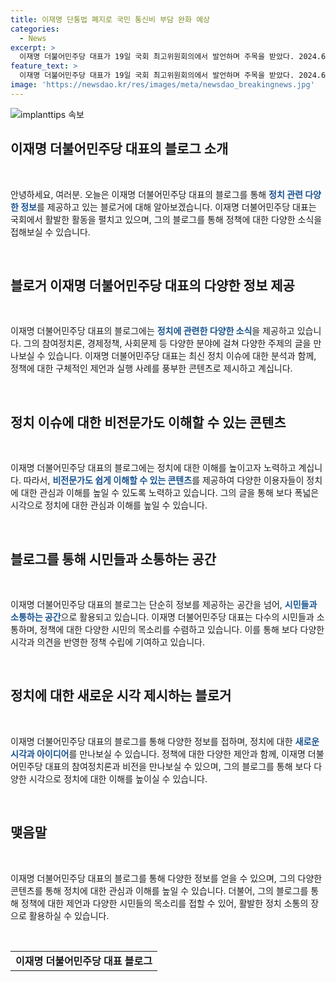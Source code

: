 ```yaml
---
title: 이재명 단통법 폐지로 국민 통신비 부담 완화 예상
categories:
  - News
excerpt: >
  이재명 더불어민주당 대표가 19일 국회 최고위원회의에서 발언하며 주목을 받았다. 2024.6.19/뉴스1
feature_text: >
  이재명 더불어민주당 대표가 19일 국회 최고위원회의에서 발언하며 주목을 받았다. 2024.6.19/뉴스1
image: 'https://newsdao.kr/res/images/meta/newsdao_breakingnews.jpg'
---
```


<p><img src="https://newsdao.kr/res/images/meta/newsdao_breakingnews.jpg" alt="implanttips 속보" /></p>

<h2 data-ke-size="size26">이재명 더불어민주당 대표의 블로그 소개</h2>

<p data-ke-size="size16">&nbsp;</p>

<p>안녕하세요, 여러분. 오늘은 이재명 더불어민주당 대표의 블로그를 통해 <b><span style="color: #1a5490;">정치 관련 다양한 정보</span></b>를 제공하고 있는 블로거에 대해 알아보겠습니다. 이재명 더불어민주당 대표는 국회에서 활발한 활동을 펼치고 있으며, 그의 블로그를 통해 정책에 대한 다양한 소식을 접해보실 수 있습니다.</p>

<p data-ke-size="size16">&nbsp;</p>

<h2 data-ke-size="size26">블로거 이재명 더불어민주당 대표의 다양한 정보 제공</h2>

<p data-ke-size="size16">&nbsp;</p>

<p>이재명 더불어민주당 대표의 블로그에는 <b><span style="color: #1a5490;">정치에 관련한 다양한 소식</span></b>을 제공하고 있습니다. 그의 참여정치론, 경제정책, 사회문제 등 다양한 분야에 걸쳐 다양한 주제의 글을 만나보실 수 있습니다. 이재명 더불어민주당 대표는 최신 정치 이슈에 대한 분석과 함께, 정책에 대한 구체적인 제언과 실행 사례를 풍부한 콘텐츠로 제시하고 계십니다.</p>

<p data-ke-size="size16">&nbsp;</p>

<h2 data-ke-size="size26">정치 이슈에 대한 비전문가도 이해할 수 있는 콘텐츠</h2>

<p data-ke-size="size16">&nbsp;</p>

<p>이재명 더불어민주당 대표의 블로그에는 정치에 대한 이해를 높이고자 노력하고 계십니다. 따라서, <b><span style="color: #1a5490;">비전문가도 쉽게 이해할 수 있는 콘텐츠</span></b>를 제공하여 다양한 이용자들이 정치에 대한 관심과 이해를 높일 수 있도록 노력하고 있습니다. 그의 글을 통해 보다 폭넓은 시각으로 정치에 대한 관심과 이해를 높일 수 있습니다.</p>

<p data-ke-size="size16">&nbsp;</p>

<h2 data-ke-size="size26">블로그를 통해 시민들과 소통하는 공간</h2>

<p data-ke-size="size16">&nbsp;</p>

<p>이재명 더불어민주당 대표의 블로그는 단순히 정보를 제공하는 공간을 넘어, <b><span style="color: #1a5490;">시민들과 소통하는 공간</span></b>으로 활용되고 있습니다. 이재명 더불어민주당 대표는 다수의 시민들과 소통하며, 정책에 대한 다양한 시민의 목소리를 수렴하고 있습니다. 이를 통해 보다 다양한 시각과 의견을 반영한 정책 수립에 기여하고 있습니다.</p>

<p data-ke-size="size16">&nbsp;</p>

<h2 data-ke-size="size26">정치에 대한 새로운 시각 제시하는 블로거</h2>

<p data-ke-size="size16">&nbsp;</p>

<p>이재명 더불어민주당 대표의 블로그를 통해 다양한 정보를 접하며, 정치에 대한 <b><span style="color: #1a5490;">새로운 시각과 아이디어</span></b>를 만나보실 수 있습니다. 정책에 대한 다양한 제안과 함께, 이재명 더불어민주당 대표의 참여정치론과 비전을 만나보실 수 있으며, 그의 블로그를 통해 보다 다양한 시각으로 정치에 대한 이해를 높이실 수 있습니다.</p>

<p data-ke-size="size16">&nbsp;</p>

<h2 data-ke-size="size26">맺음말</h2>

<p data-ke-size="size16">&nbsp;</p>

<p>이재명 더불어민주당 대표의 블로그를 통해 다양한 정보를 얻을 수 있으며, 그의 다양한 콘텐츠를 통해 정치에 대한 관심과 이해를 높일 수 있습니다. 더불어, 그의 블로그를 통해 정책에 대한 제언과 다양한 시민들의 목소리를 접할 수 있어, 활발한 정치 소통의 장으로 활용하실 수 있습니다.</p>

<p data-ke-size="size16">&nbsp;</p>

<table>
    <tbody>
        <tr>
            <td style="text-align: center; height: 17px;"><b>이재명 더불어민주당 대표 블로그</b></td>
        </tr>
    </tbody>
</table>

